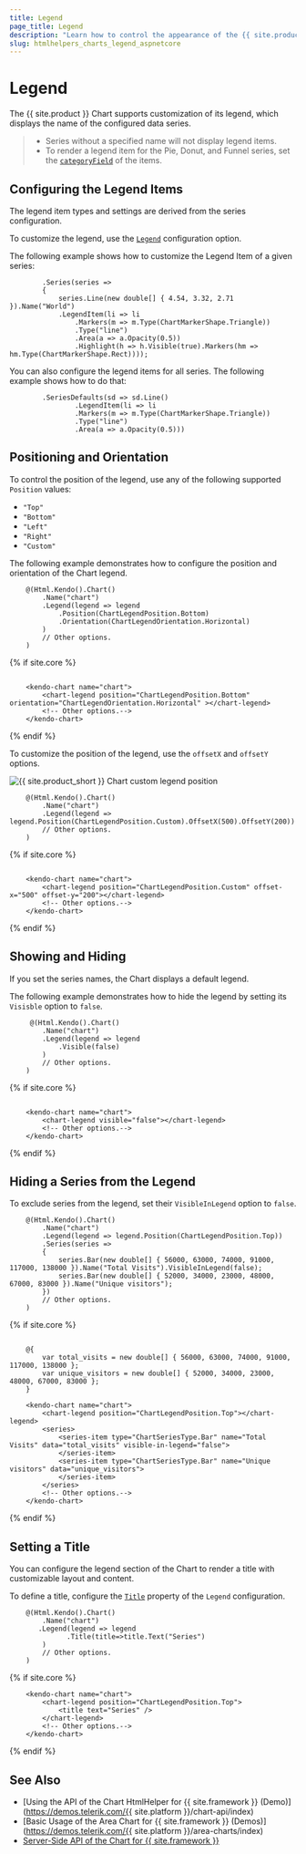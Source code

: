 ```yaml
---
title: Legend
page_title: Legend
description: "Learn how to control the appearance of the {{ site.product }} Charts' legend."
slug: htmlhelpers_charts_legend_aspnetcore
---
```


# Legend

The {{ site.product }} Chart supports customization of its legend, which displays the name of the configured data series.

> * Series without a specified name will not display legend items.
> * To render a legend item for the Pie, Donut, and Funnel series, set the [`categoryField`](/api/kendo.mvc.ui.fluent/chartseriesbuilder#categoryfieldsystemstring) of the items.

## Configuring the Legend Items

The legend item types and settings are derived from the series configuration.

To customize the legend, use the [`Legend`](/api/kendo.mvc.ui.fluent/chartbuilder#legendsystemaction) configuration option.

The following example shows how to customize the Legend Item of a given series:

```HtmlHelper
        .Series(series =>
        {
            series.Line(new double[] { 4.54, 3.32, 2.71 }).Name("World")
            .LegendItem(li => li
                .Markers(m => m.Type(ChartMarkerShape.Triangle))
                .Type("line")
                .Area(a => a.Opacity(0.5))
                .Highlight(h => h.Visible(true).Markers(hm => hm.Type(ChartMarkerShape.Rect))));
```


You can also configure the legend items for all series. The following example shows how to do that:

```HtmlHelper
        .SeriesDefaults(sd => sd.Line()
                .LegendItem(li => li
                .Markers(m => m.Type(ChartMarkerShape.Triangle))
                .Type("line")
                .Area(a => a.Opacity(0.5)))
```

## Positioning and Orientation

To control the position of the legend, use any of the following supported `Position` values:

* `"Top"`
* `"Bottom"`
* `"Left"`
* `"Right"`
* `"Custom"`

The following example demonstrates how to configure the position and orientation of the Chart legend.

```HtmlHelper
    @(Html.Kendo().Chart()
        .Name("chart")
        .Legend(legend => legend
            .Position(ChartLegendPosition.Bottom)
            .Orientation(ChartLegendOrientation.Horizontal)
        )
        // Other options.
    )
```
{% if site.core %}
```TagHelper

    <kendo-chart name="chart">
        <chart-legend position="ChartLegendPosition.Bottom" orientation="ChartLegendOrientation.Horizontal" ></chart-legend>
        <!-- Other options.-->
    </kendo-chart>

```
{% endif %}

To customize the position of the legend, use the `offsetX` and `offsetY` options.

![{{ site.product_short }} Chart custom legend position](../images/chart-legend-custom-position.png)

```HtmlHelper
    @(Html.Kendo().Chart()
        .Name("chart")
        .Legend(legend => legend.Position(ChartLegendPosition.Custom).OffsetX(500).OffsetY(200))
        // Other options.
    )
```
{% if site.core %}
```TagHelper

    <kendo-chart name="chart">
        <chart-legend position="ChartLegendPosition.Custom" offset-x="500" offset-y="200"></chart-legend>
        <!-- Other options.-->
    </kendo-chart>

```
{% endif %}

## Showing and Hiding

If you set the series names, the Chart displays a default legend.

The following example demonstrates how to hide the legend by setting its `Visisble` option to `false`.

```HtmlHelper
     @(Html.Kendo().Chart()
        .Name("chart")
        .Legend(legend => legend
            .Visible(false)
        )
        // Other options.
    )
```
{% if site.core %}
```TagHelper

    <kendo-chart name="chart">
        <chart-legend visible="false"></chart-legend>
        <!-- Other options.-->
    </kendo-chart>

```
{% endif %}


## Hiding a Series from the Legend

To exclude series from the legend, set their `VisibleInLegend` option to `false`.

```HtmlHelper
    @(Html.Kendo().Chart()
        .Name("chart")
        .Legend(legend => legend.Position(ChartLegendPosition.Top))
        .Series(series =>
        {
            series.Bar(new double[] { 56000, 63000, 74000, 91000, 117000, 138000 }).Name("Total Visits").VisibleInLegend(false);
            series.Bar(new double[] { 52000, 34000, 23000, 48000, 67000, 83000 }).Name("Unique visitors");
        })
        // Other options.
    )
```
{% if site.core %}
```TagHelper

    @{
        var total_visits = new double[] { 56000, 63000, 74000, 91000, 117000, 138000 };
        var unique_visitors = new double[] { 52000, 34000, 23000, 48000, 67000, 83000 };
    }

    <kendo-chart name="chart">
        <chart-legend position="ChartLegendPosition.Top"></chart-legend>
        <series>
            <series-item type="ChartSeriesType.Bar" name="Total Visits" data="total_visits" visible-in-legend="false">
            </series-item>
            <series-item type="ChartSeriesType.Bar" name="Unique visitors" data="unique_visitors">
            </series-item>
        </series>
        <!-- Other options.-->
    </kendo-chart>

```
{% endif %}

## Setting a Title

You can configure the legend section of the Chart to render a title with customizable layout and content.

To define a title, configure the [`Title`](/api/kendo.mvc.ui.fluent/chartlegendsettingsbuilder#titlesystemaction) property of the `Legend` configuration.

```HtmlHelper
    @(Html.Kendo().Chart()
        .Name("chart")
       .Legend(legend => legend
              .Title(title=>title.Text("Series")
        )
        // Other options.
    )
```
{% if site.core %}
```TagHelper
    <kendo-chart name="chart">
        <chart-legend position="ChartLegendPosition.Top">
            <title text="Series" />
        </chart-legend>
        <!-- Other options.-->
    </kendo-chart>
```
{% endif %}

## See Also

* [Using the API of the Chart HtmlHelper for {{ site.framework }} (Demo)](https://demos.telerik.com/{{ site.platform }}/chart-api/index)
* [Basic Usage of the Area Chart for {{ site.framework }} (Demos)](https://demos.telerik.com/{{ site.platform }}/area-charts/index)
* [Server-Side API of the Chart for {{ site.framework }}](/api/chart)
